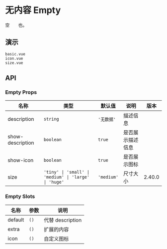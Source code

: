 # 无内容 Empty

空<span style="opacity: 0;">空如</span>也。

## 演示

```demo
basic.vue
icon.vue
size.vue
```

## API

### Empty Props

| 名称 | 类型 | 默认值 | 说明 | 版本 |
| --- | --- | --- | --- | --- |
| description | `string` | `'无数据'` | 描述信息 |  |
| show-description | `boolean` | `true` | 是否展示描述信息 |  |
| show-icon | `boolean` | `true` | 是否展示图标 |  |
| size | `'tiny' \| 'small' \| 'medium' \| 'large' \| 'huge'` | `'medium'` | 尺寸大小 | 2.40.0 |

### Empty Slots

| 名称    | 参数 | 说明             |
| ------- | ---- | ---------------- |
| default | `()` | 代替 description |
| extra   | `()` | 扩展的内容       |
| icon    | `()` | 自定义图标       |

